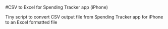 #CSV to Excel for Spending Tracker app (iPhone)

Tiny script to convert CSV output file from Spending Tracker app for iPhone to an Excel formatted file
